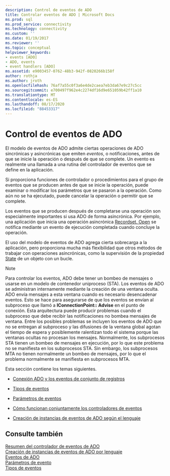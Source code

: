 ```yaml
---
description: Control de eventos de ADO
title: Controlar eventos de ADO | Microsoft Docs
ms.prod: sql
ms.prod_service: connectivity
ms.technology: connectivity
ms.custom: ''
ms.date: 01/19/2017
ms.reviewer: ''
ms.topic: conceptual
helpviewer_keywords:
- events [ADO]
- ADO, events
- event handlers [ADO]
ms.assetid: e9003457-0762-48b3-942f-0820266b158f
author: rothja
ms.author: jroth
ms.openlocfilehash: 76af7a55c0f3a6e4de2caea7eb3da67e9c27c5cc
ms.sourcegitcommit: e700497f962e4c2274df16d9e651059b42ff1a10
ms.translationtype: MT
ms.contentlocale: es-ES
ms.lasthandoff: 08/17/2020
ms.locfileid: "88453317"
---
```

# <a name="handling-ado-events"></a>Control de eventos de ADO
El modelo de eventos de ADO admite ciertas operaciones de ADO sincrónicas y asincrónicas que emiten *eventos*, o notificaciones, antes de que se inicie la operación o después de que se complete. Un evento es realmente una llamada a una rutina del controlador de eventos que se define en la aplicación.  
  
 Si proporciona funciones de controlador o procedimientos para el grupo de eventos que se producen antes de que se inicie la operación, puede examinar o modificar los parámetros que se pasaron a la operación. Como aún no se ha ejecutado, puede cancelar la operación o permitir que se complete.  
  
 Los eventos que se producen después de completarse una operación son especialmente importantes si usa ADO de forma asincrónica. Por ejemplo, una aplicación que inicia una operación asincrónica [Recordset. Open](../../../ado/reference/ado-api/open-method-ado-recordset.md) se notifica mediante un evento de ejecución completada cuando concluye la operación.  
  
 El uso del modelo de eventos de ADO agrega cierta sobrecarga a la aplicación, pero proporciona mucha más flexibilidad que otros métodos de trabajar con operaciones asincrónicas, como la supervisión de la propiedad [State](../../../ado/reference/ado-api/state-property-ado.md) de un objeto con un bucle.  
  
> [!NOTE]
>  Para controlar los eventos, ADO debe tener un bombeo de mensajes o usarse en un modelo de contenedor uniproceso (STA). Los eventos de ADO se administran internamente mediante la creación de una ventana oculta. ADO envía mensajes a esta ventana cuando es necesario desencadenar eventos. Esto se hace para asegurarse de que los eventos se envían al subproceso que llamó a **IConnectionPoint:: Advise** en el punto de conexión. Esta arquitectura puede producir problemas cuando el subproceso que debe recibir las notificaciones no bombea mensajes de ventana. Entre los posibles problemas se incluyen los eventos de ADO que no se entregan al subproceso y las difusiones de la ventana global agotan el tiempo de espera y posiblemente ralentizan todo el sistema porque las ventanas ocultas no procesan los mensajes. Normalmente, los subprocesos STA tienen un bombeo de mensajes en ejecución, por lo que este problema no se manifiesta en los subprocesos STA. Sin embargo, los subprocesos MTA no tienen normalmente un bombeo de mensajes, por lo que el problema normalmente se manifiesta en subprocesos MTA.  
  
 Esta sección contiene los temas siguientes.  
  
-   [Conexión ADO y los eventos de conjunto de registros](../../../ado/guide/data/ado-event-handler-summary.md)  
  
-   [Tipos de eventos](../../../ado/guide/data/types-of-events.md)  
  
-   [Parámetros de eventos](../../../ado/guide/data/event-parameters.md)  
  
-   [Cómo funcionan conjuntamente los controladores de eventos](../../../ado/guide/data/how-event-handlers-work-together.md)  
  
-   [Creación de instancias de eventos de ADO según el lenguaje](../../../ado/guide/data/ado-event-instantiation-by-language.md)  
  
## <a name="see-also"></a>Consulte también  
 [Resumen del controlador de eventos de ADO](../../../ado/guide/data/ado-event-handler-summary.md)   
 [Creación de instancias de eventos de ADO por lenguaje](../../../ado/guide/data/ado-event-instantiation-by-language.md)   
 [Eventos de ADO](../../../ado/reference/ado-api/ado-events.md)   
 [Parámetros de evento](../../../ado/guide/data/event-parameters.md)   
 [Tipos de eventos](../../../ado/guide/data/types-of-events.md)
